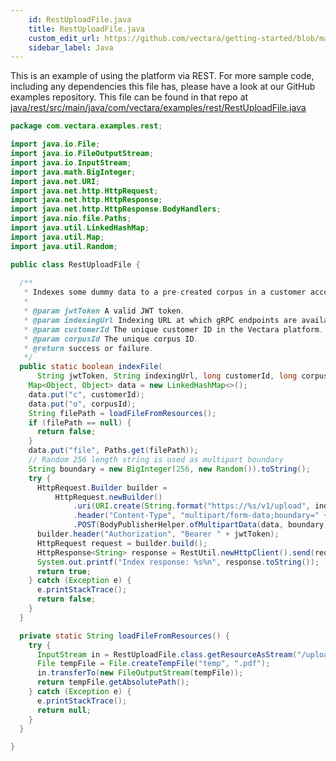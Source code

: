 ```yaml
---
    id: RestUploadFile.java
    title: RestUploadFile.java
    custom_edit_url: https://github.com/vectara/getting-started/blob/main/language-examples/java/rest/src/main/java/com/vectara/examples/rest/RestUploadFile.java
    sidebar_label: Java
---
```


This is an example of using the platform via REST.  For more sample code, including any dependencies this file has, please have a look at our GitHub examples repository.  This file can be found in that repo at <a href="https://github.com/vectara/getting-started/tree/main/language-examples/java/rest/src/main/java/com/vectara/examples/rest/RestUploadFile.java">java/rest/src/main/java/com/vectara/examples/rest/RestUploadFile.java</a>

```java title="java/rest/src/main/java/com/vectara/examples/rest/RestUploadFile.java"
package com.vectara.examples.rest;

import java.io.File;
import java.io.FileOutputStream;
import java.io.InputStream;
import java.math.BigInteger;
import java.net.URI;
import java.net.http.HttpRequest;
import java.net.http.HttpResponse;
import java.net.http.HttpResponse.BodyHandlers;
import java.nio.file.Paths;
import java.util.LinkedHashMap;
import java.util.Map;
import java.util.Random;

public class RestUploadFile {
  
  /**
   * Indexes some dummy data to a pre-created corpus in a customer account.
   *
   * @param jwtToken A valid JWT token.
   * @param indexingUrl Indexing URL at which gRPC endpoints are available.
   * @param customerId The unique customer ID in the Vectara platform.
   * @param corpusId The unique corpus ID.
   * @return success or failure.
   */
  public static boolean indexFile(
      String jwtToken, String indexingUrl, long customerId, long corpusId) {
    Map<Object, Object> data = new LinkedHashMap<>();
    data.put("c", customerId);
    data.put("o", corpusId);
    String filePath = loadFileFromResources();
    if (filePath == null) {
      return false;
    }
    data.put("file", Paths.get(filePath));
    // Random 256 length string is used as multipart boundary
    String boundary = new BigInteger(256, new Random()).toString();
    try {
      HttpRequest.Builder builder =
          HttpRequest.newBuilder()
              .uri(URI.create(String.format("https://%s/v1/upload", indexingUrl)))
              .header("Content-Type", "multipart/form-data;boundary=" + boundary)
              .POST(BodyPublisherHelper.ofMultipartData(data, boundary));
      builder.header("Authorization", "Bearer " + jwtToken);
      HttpRequest request = builder.build();
      HttpResponse<String> response = RestUtil.newHttpClient().send(request, BodyHandlers.ofString());
      System.out.printf("Index response: %s%n", response.toString());
      return true;
    } catch (Exception e) {
      e.printStackTrace();
      return false;
    }
  }

  private static String loadFileFromResources() {
    try {
      InputStream in = RestUploadFile.class.getResourceAsStream("/upload.pdf");
      File tempFile = File.createTempFile("temp", ".pdf");
      in.transferTo(new FileOutputStream(tempFile));
      return tempFile.getAbsolutePath();
    } catch (Exception e) {
      e.printStackTrace();
      return null;
    }
  }

}

```
